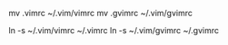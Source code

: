 mv .vimrc ~/.vim/vimrc
mv .gvimrc ~/.vim/gvimrc

ln -s ~/.vim/vimrc ~/.vimrc
ln -s ~/.vim/gvimrc ~/.gvimrc

